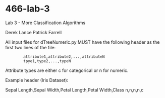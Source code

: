 # 466-lab-3
Lab 3 - More Classification Algorithms

Derek Lance
Patrick Farrell

All input files for dTreeNumeric.py MUST have the following header as
the first two lines of the file:

            attribute1,attribute2,...,attributeN
            tpye1,type2,...,typeN

Attribute types are either c for categorical or n for numeric.

Example header (Iris Dataset):

Sepal Length,Sepal Width,Petal Length,Petal Width,Class
n,n,n,n,c
